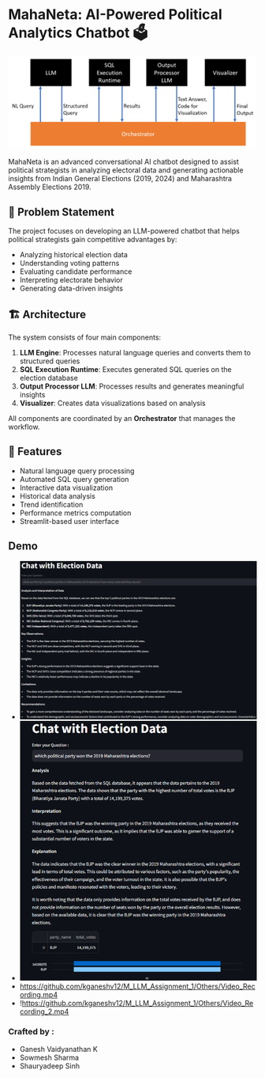 # MahaNeta: AI-Powered Political Analytics Chatbot 🗳️

![Architecture](/Others/Architecture.png)

MahaNeta is an advanced conversational AI chatbot designed to assist political strategists in analyzing electoral data and generating actionable insights from Indian General Elections (2019, 2024) and Maharashtra Assembly Elections 2019.

## 🎯 Problem Statement

The project focuses on developing an LLM-powered chatbot that helps political strategists gain competitive advantages by:
- Analyzing historical election data
- Understanding voting patterns
- Evaluating candidate performance
- Interpreting electorate behavior
- Generating data-driven insights

## 🏗️ Architecture

The system consists of four main components:
1. **LLM Engine**: Processes natural language queries and converts them to structured queries
2. **SQL Execution Runtime**: Executes generated SQL queries on the election database
3. **Output Processor LLM**: Processes results and generates meaningful insights
4. **Visualizer**: Creates data visualizations based on analysis

All components are coordinated by an **Orchestrator** that manages the workflow.

## 🚀 Features

- Natural language query processing
- Automated SQL query generation
- Interactive data visualization
- Historical data analysis
- Trend identification
- Performance metrics computation
- Streamlit-based user interface

## Demo

- ![Demo_1](/Others/output_4.png)
- ![Demo_2](/Others/output_3.png)
- https://github.com/kganeshv12/M_LLM_Assignment_1/Others/Video_Recording.mp4
- !https://github.com/kganeshv12/M_LLM_Assignment_1/Others/Video_Recording_2.mp4

### Crafted by :

- Ganesh Vaidyanathan K
- Sowmesh Sharma
- Shauryadeep Sinh

